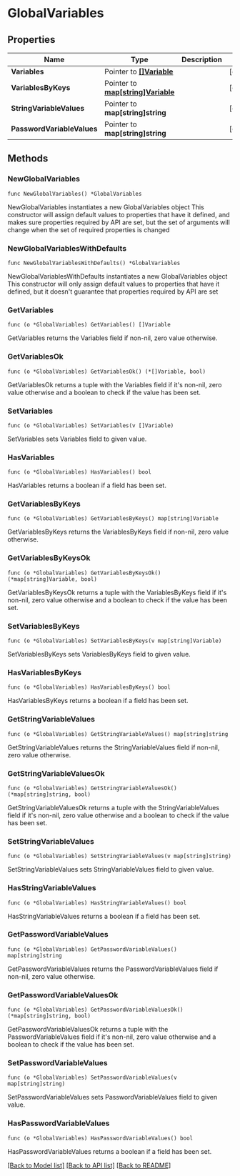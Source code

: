 # GlobalVariables

## Properties

Name | Type | Description | Notes
------------ | ------------- | ------------- | -------------
**Variables** | Pointer to [**[]Variable**](Variable.md) |  | [optional] 
**VariablesByKeys** | Pointer to [**map[string]Variable**](Variable.md) |  | [optional] 
**StringVariableValues** | Pointer to **map[string]string** |  | [optional] 
**PasswordVariableValues** | Pointer to **map[string]string** |  | [optional] 

## Methods

### NewGlobalVariables

`func NewGlobalVariables() *GlobalVariables`

NewGlobalVariables instantiates a new GlobalVariables object
This constructor will assign default values to properties that have it defined,
and makes sure properties required by API are set, but the set of arguments
will change when the set of required properties is changed

### NewGlobalVariablesWithDefaults

`func NewGlobalVariablesWithDefaults() *GlobalVariables`

NewGlobalVariablesWithDefaults instantiates a new GlobalVariables object
This constructor will only assign default values to properties that have it defined,
but it doesn't guarantee that properties required by API are set

### GetVariables

`func (o *GlobalVariables) GetVariables() []Variable`

GetVariables returns the Variables field if non-nil, zero value otherwise.

### GetVariablesOk

`func (o *GlobalVariables) GetVariablesOk() (*[]Variable, bool)`

GetVariablesOk returns a tuple with the Variables field if it's non-nil, zero value otherwise
and a boolean to check if the value has been set.

### SetVariables

`func (o *GlobalVariables) SetVariables(v []Variable)`

SetVariables sets Variables field to given value.

### HasVariables

`func (o *GlobalVariables) HasVariables() bool`

HasVariables returns a boolean if a field has been set.

### GetVariablesByKeys

`func (o *GlobalVariables) GetVariablesByKeys() map[string]Variable`

GetVariablesByKeys returns the VariablesByKeys field if non-nil, zero value otherwise.

### GetVariablesByKeysOk

`func (o *GlobalVariables) GetVariablesByKeysOk() (*map[string]Variable, bool)`

GetVariablesByKeysOk returns a tuple with the VariablesByKeys field if it's non-nil, zero value otherwise
and a boolean to check if the value has been set.

### SetVariablesByKeys

`func (o *GlobalVariables) SetVariablesByKeys(v map[string]Variable)`

SetVariablesByKeys sets VariablesByKeys field to given value.

### HasVariablesByKeys

`func (o *GlobalVariables) HasVariablesByKeys() bool`

HasVariablesByKeys returns a boolean if a field has been set.

### GetStringVariableValues

`func (o *GlobalVariables) GetStringVariableValues() map[string]string`

GetStringVariableValues returns the StringVariableValues field if non-nil, zero value otherwise.

### GetStringVariableValuesOk

`func (o *GlobalVariables) GetStringVariableValuesOk() (*map[string]string, bool)`

GetStringVariableValuesOk returns a tuple with the StringVariableValues field if it's non-nil, zero value otherwise
and a boolean to check if the value has been set.

### SetStringVariableValues

`func (o *GlobalVariables) SetStringVariableValues(v map[string]string)`

SetStringVariableValues sets StringVariableValues field to given value.

### HasStringVariableValues

`func (o *GlobalVariables) HasStringVariableValues() bool`

HasStringVariableValues returns a boolean if a field has been set.

### GetPasswordVariableValues

`func (o *GlobalVariables) GetPasswordVariableValues() map[string]string`

GetPasswordVariableValues returns the PasswordVariableValues field if non-nil, zero value otherwise.

### GetPasswordVariableValuesOk

`func (o *GlobalVariables) GetPasswordVariableValuesOk() (*map[string]string, bool)`

GetPasswordVariableValuesOk returns a tuple with the PasswordVariableValues field if it's non-nil, zero value otherwise
and a boolean to check if the value has been set.

### SetPasswordVariableValues

`func (o *GlobalVariables) SetPasswordVariableValues(v map[string]string)`

SetPasswordVariableValues sets PasswordVariableValues field to given value.

### HasPasswordVariableValues

`func (o *GlobalVariables) HasPasswordVariableValues() bool`

HasPasswordVariableValues returns a boolean if a field has been set.


[[Back to Model list]](../README.md#documentation-for-models) [[Back to API list]](../README.md#documentation-for-api-endpoints) [[Back to README]](../README.md)


